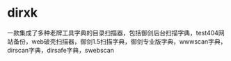 # dirxk
一款集成了多种老牌工具字典的目录扫描器，包括御剑后台扫描字典，test404网站备份，web破壳扫描器，御剑1.5扫描字典，御剑专业版字典，wwwscan字典，dirscan字典，dirsafe字典，swebscan
